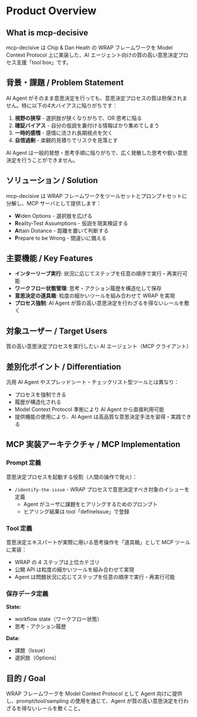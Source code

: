 # Product Overview

## What is mcp-decisive

mcp-decisive は Chip & Dan Heath の WRAP フレームワークを Model Context Protocol 上に実装した、AI エージェント向けの質の高い意思決定プロセス支援「tool box」です。

## 背景・課題 / Problem Statement

AI Agent がそのまま意思決定を行っても、意思決定プロセスの質は担保されません。特に以下の4大バイアスに陥りがちです：

1. **視野の狭窄** - 選択肢が狭くなりがちで、OR 思考に陥る
2. **確証バイアス** - 自分の仮説を裏付ける情報ばかり集めてしまう  
3. **一時的感情** - 感情に流され長期視点を欠く
4. **自信過剰** - 楽観的見積りでリスクを見落とす

AI Agent は一般的発想・思考手順に陥りがちで、広く発散した思考や鋭い意思決定を行うことができません。

## ソリューション / Solution

mcp-decisive は WRAP フレームワークをツールセットとプロンプトセットに分解し、MCP サーバとして提供します：

- **W**iden Options - 選択肢を広げる
- **R**eality-Test Assumptions - 仮説を現実検証する  
- **A**ttain Distance - 距離を置いて判断する
- **P**repare to be Wrong - 間違いに備える

## 主要機能 / Key Features

- **インターリーブ実行**: 状況に応じてステップを任意の順序で実行・再実行可能
- **ワークフロー状態管理**: 思考・アクション履歴を構造化して保存
- **意思決定の道具箱**: 粒度の細かいツールを組み合わせて WRAP を実現
- **プロセス強制**: AI Agent が質の高い意思決定を行わざるを得ないレールを敷く

## 対象ユーザー / Target Users

質の高い意思決定プロセスを実行したい AI エージェント（MCP クライアント）

## 差別化ポイント / Differentiation

汎用 AI Agent やスプレッドシート・チェックリスト型ツールとは異なり：
- プロセスを強制できる
- 履歴が構造化される
- Model Context Protocol 準拠により AI Agent から直接利用可能
- 提供機能の使用により、AI Agent は高品質な意思決定手法を習得・実践できる

## MCP 実装アーキテクチャ / MCP Implementation

### Prompt 定義
意思決定プロセスを起動する役割（人間の操作で発火）：
- `/identify-the-issue` - WRAP プロセスで意思決定すべき対象のイシューを定義
  - Agent がユーザに課題をヒアリングするためのプロンプト
  - ヒアリング結果は tool「defineIssue」で登録

### Tool 定義
意思決定エキスパートが実際に用いる思考操作を「道具箱」として MCP ツールに実装：
- WRAP の 4 ステップは上位カテゴリ
- 公開 API は粒度の細かいツールを組み合わせて実現
- Agent は問題状況に応じてステップを任意の順序で実行・再実行可能

### 保存データ定義
**State:**
- workflow state（ワークフロー状態）
- 思考・アクション履歴

**Data:**
- 課題（Issue）
- 選択肢（Options）

## 目的 / Goal

WRAP フレームワークを Model Context Protocol として Agent 向けに提供し、prompt/tool/sampling の使用を通じて、Agent が質の高い意思決定を行わざるを得ないレールを敷くこと。